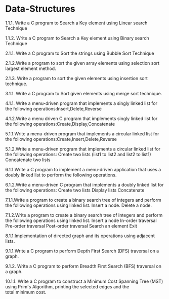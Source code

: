 # Data-Structures

1.1.1. Write a C program to Search a Key element using Linear search Technique

1.1.2. Write a C program to Search a Key element using Binary search Technique

2.1.1. Write a C program to Sort the strings using Bubble Sort Technique

2.1.2.Write a program to sort the given array elements using selection sort largest element method.

2.1.3. Write a program to sort the given elements using insertion sort technique.

3.1.1. Write a C program to Sort given elements using merge sort technique.

4.1.1. Write a menu-driven program that implements a singly linked list for the following operations:Insert,Delete,Reverse

4.1.2.Write a menu driven C program that implements singly linked list for the following operations:Create,Display,Concatenate

5.1.1.Write a menu-driven program that implements a circular linked list for the following operations:Create,Insert,Delete,Reverse

5.1.2.Write a menu-driven program that implements a circular linked list for the following operations: Create two lists (list1 to list2 and list2 to list1) Concatenate two lists

6.1.1.Write a C program to implement a menu-driven application that uses a doubly linked list to perform the following operations.

6.1.2.Write a menu-driven C program that implements a doubly linked list for the following operations: Create two lists Display lists Concatenate

7.1.1.Write a program to create a binary search tree of integers and perform the following operations using linked list. Insert a node. Delete a node.

7.1.2.Write a program to create a binary search tree of integers and perform the following operations using linked list. Insert a node In-order traversal Pre-order traversal Post-order traversal Search an element Exit

8.1.1.Implementation of directed graph and its operations using adjacent lists.

9.1.1.Write a C program to perform Depth First Search (DFS) traversal on a graph.

9.1.2. Write a C program to perform Breadth First Search (BFS) traversal on a graph.

10.1.1. Write a C program to construct a Minimum Cost Spanning Tree (MST) using Prim's Algorithm, printing the selected edges and the total minimum cost.
